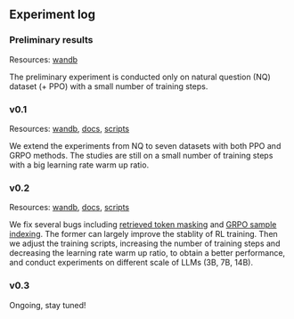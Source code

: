 
## Experiment log

### Preliminary results 

Resources: [wandb](https://wandb.ai/peterjin/Search-R1-open)


The preliminary experiment is conducted only on natural question (NQ) dataset (+ PPO) with a small number of training steps.


### v0.1

Resources: [wandb](https://wandb.ai/peterjin/Search-R1-nq_hotpotqa_train), [docs](https://github.com/PeterGriffinJin/Search-R1/tree/main/scripts/nq_hotpotqa), [scripts](https://github.com/PeterGriffinJin/Search-R1/tree/main/scripts/nq_hotpotqa/v0.1)


We extend the experiments from NQ to seven datasets with both PPO and GRPO methods. The studies are still on a small number of training steps with a big learning rate warm up ratio.


### v0.2

Resources: [wandb](https://wandb.ai/peterjin/Search-R1-v0.2), [docs](https://github.com/PeterGriffinJin/Search-R1/tree/main/scripts/nq_hotpotqa), [scripts](https://github.com/PeterGriffinJin/Search-R1/tree/main/scripts/nq_hotpotqa/v0.2)


We fix several bugs including [retrieved token masking](https://github.com/PeterGriffinJin/Search-R1/pull/21) and [GRPO sample indexing](https://github.com/PeterGriffinJin/Search-R1/commit/9ec2fa9892fbf0315d0c67b4dc08ae8f6cf5f378). 
The former can largely improve the stablity of RL training. 
Then we adjust the training scripts, increasing the number of training steps and decreasing the learning rate warm up ratio, to obtain a better performance, and conduct experiments on different scale of LLMs (3B, 7B, 14B).


### v0.3

Ongoing, stay tuned!

